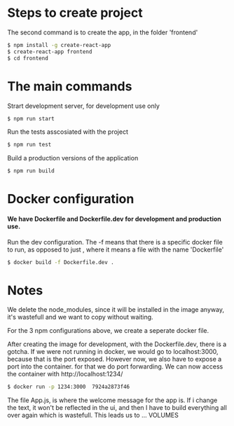 # Steps to create project
The second command is to create the app, in the folder 'frontend'
```sh
$ npm install -g create-react-app
$ create-react-app frontend 
$ cd frontend
```

# The main commands

Strart development server, for development use only
```sh
$ npm run start 
```
Run the tests asscosiated with the project
```sh
$ npm run test
```
Build a production versions of the application
```sh
$ npm run build
```

# Docker configuration
#### We have Dockerfile and Dockerfile.dev for development and production use.

Run the dev configuration.
The -f means that there is a specific docker file to run, as opposed to just , where it means a file with the name 'Dockerfile'
```sh
$ docker build -f Dockerfile.dev .
```
# Notes

We delete the node_modules, since it will be installed in the image anyway, it's wastefull and we want to copy without waiting.

For the 3 npm configurations above, we create a seperate docker file.

After creating the image for development, with the Dockerfile.dev, there is a gotcha. If we were not running in docker, we would go to localhost:3000, because that is the port exposed. However now, we also have to expose a port into the container. for that we do port forwarding. We can now access the container with http://localhost:1234/
```sh
$ docker run -p 1234:3000  7924a2873f46
```

The file App.js, is where the welcome message for the app is. If i change the text, it won't be reflected in the ui, and then I have to build everything all over again which is wastefull. This leads us to ... VOLUMES
